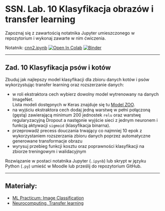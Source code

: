 # SSN. Lab. 10 Klasyfikacja obrazów i transfer learning

Zapoznaj się z zawartością notatnika Jupyter umieszczonego w repozytorium  i wykonaj zawarte w nim ćwiczenia.

Notatnik: [cnn2.ipynb](https://github.com/IS-UMK/ssn_23_lab_10/blob/master/cnn2.ipynb)
[![Open In Colab](https://colab.research.google.com/assets/colab-badge.svg)](https://colab.research.google.com/github/IS-UMK/ssn_23_lab_10/blob/master/cnn2.ipynb) [![Binder](https://mybinder.org/badge_logo.svg)](https://mybinder.org/v2/gh/IS-UMK/ssn_23_lab_10/master?filepath=cnn2.ipynb)

---

## Zad. 10 Klasyfikacja psów i kotów

Zbuduj jak najlepszy model klasyfikacji dla zbioru danych kotów i psów wykorzystując transfer learning oraz rozszerzanie danych:
*  w roli ekstraktora cech wybierz dowolny model wytrenowany na danych ImageNet. <br> Lista modeli dostępnych w Keras znajduje się tu [Model ZOO](https://keras.io/api/applications/). 
* na wyjściu ekstraktora cech dodaj jedną warstwę w pełni połączoną (gęstą) zawierającą minimum 200 jednostek `relu` oraz warstwę regularyzacyjną Dropout a następnie wyjście sieci z jednym neuronem i funkcją aktywacji ``sigmoid`` (klasyfikacja binarna).
* przeprowadź precess douczania trwający co najmniej 10 epok z wykorzystaniem rozszerzania zbioru danych poprzez automatyczne generowane transformacje obrazu
* wyrysuj przebieg funkcji kosztu oraz poprawności klasyfikacji na zbiorze treningowym i walidacyjnym 
  

Rozwiązanie w postaci notatnika Jupyter (``.ipynb``) lub skrypt w języku Python (``.py``) umieść w Moodle lub prześlij do repozytorium GitHub.

---
## Materiały:

* [ML Practicum: Image Classification](https://developers.google.com/machine-learning/practica/image-classification?hl=en) 
* [Neurocomputing, Transfer learning](https://julien-vitay.net/lecturenotes-neurocomputing/5-exercises/11-TransferLearning-solution.html)




